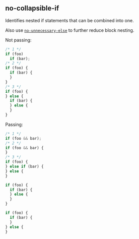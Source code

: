 ## no-collapsible-if

Identifies nested if statements that can be combined into one.

Also use [`no-unnecessary-else`](./no-unnecessary-else.md) to further reduce block nesting.

Not passing:

```ts
/* 1 */
if (foo)
  if (bar);
/* 2 */
if (foo) {
  if (bar) {
  }
}
/* 3 */
if (foo) {
} else {
  if (bar) {
  } else {
  }
}
```
Passing:

```ts
/* 1 */
if (foo && bar);
/* 2 */
if (foo && bar) {
}
/* 3 */
if (foo) {
} else if (bar) {
} else {
}

if (foo) {
  if (bar) {
  } else {
  }
}

if (foo) {
  if (bar) {
  }
} else {
}
```
